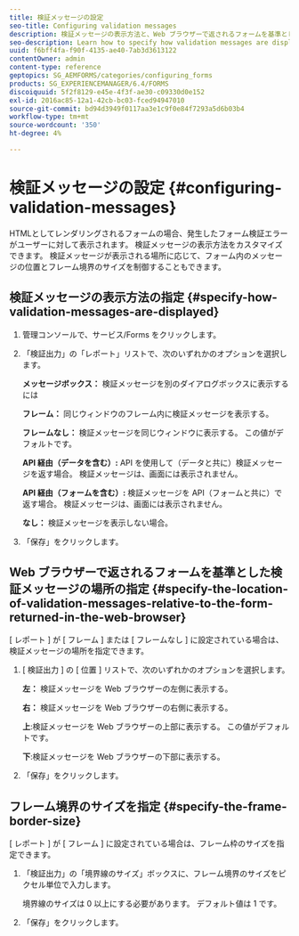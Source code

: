 ```yaml
---
title: 検証メッセージの設定
seo-title: Configuring validation messages
description: 検証メッセージの表示方法と、Web ブラウザーで返されるフォームを基準とした位置を指定する方法について説明します。
seo-description: Learn how to specify how validation messages are displayed and their location relative to the form returned in the web browser.
uuid: f6bff4fa-f90f-4135-ae40-7ab3d3613122
contentOwner: admin
content-type: reference
geptopics: SG_AEMFORMS/categories/configuring_forms
products: SG_EXPERIENCEMANAGER/6.4/FORMS
discoiquuid: 5f2f8129-e45e-4f3f-ae30-c09330d0e152
exl-id: 2016ac85-12a1-42cb-bc03-fced94947010
source-git-commit: bd94d3949f0117aa3e1c9f0e84f7293a5d6b03b4
workflow-type: tm+mt
source-wordcount: '350'
ht-degree: 4%

---
```


# 検証メッセージの設定 {#configuring-validation-messages}

HTMLとしてレンダリングされるフォームの場合、発生したフォーム検証エラーがユーザーに対して表示されます。 検証メッセージの表示方法をカスタマイズできます。 検証メッセージが表示される場所に応じて、フォーム内のメッセージの位置とフレーム境界のサイズを制御することもできます。

## 検証メッセージの表示方法の指定 {#specify-how-validation-messages-are-displayed}

1. 管理コンソールで、サービス/Forms をクリックします。
1. 「検証出力」の「レポート」リストで、次のいずれかのオプションを選択します。

   **メッセージボックス：** 検証メッセージを別のダイアログボックスに表示するには

   **フレーム：** 同じウィンドウのフレーム内に検証メッセージを表示する。

   **フレームなし：** 検証メッセージを同じウィンドウに表示する。 この値がデフォルトです。

   **API 経由（データを含む）:** API を使用して（データと共に）検証メッセージを返す場合。 検証メッセージは、画面には表示されません。

   **API 経由（フォームを含む）:** 検証メッセージを API（フォームと共に）で返す場合。 検証メッセージは、画面には表示されません。

   **なし：** 検証メッセージを表示しない場合。

1. 「保存」をクリックします。

## Web ブラウザーで返されるフォームを基準とした検証メッセージの場所の指定 {#specify-the-location-of-validation-messages-relative-to-the-form-returned-in-the-web-browser}

[ レポート ] が [ フレーム ] または [ フレームなし ] に設定されている場合は、検証メッセージの場所を指定できます。

1. [ 検証出力 ] の [ 位置 ] リストで、次のいずれかのオプションを選択します。

   **左：** 検証メッセージを Web ブラウザーの左側に表示する。

   **右：** 検証メッセージを Web ブラウザーの右側に表示する。

   **上**:検証メッセージを Web ブラウザーの上部に表示する。 この値がデフォルトです。

   **下**:検証メッセージを Web ブラウザーの下部に表示する。

1. 「保存」をクリックします。

## フレーム境界のサイズを指定 {#specify-the-frame-border-size}

[ レポート ] が [ フレーム ] に設定されている場合は、フレーム枠のサイズを指定できます。

1. 「検証出力」の「境界線のサイズ」ボックスに、フレーム境界のサイズをピクセル単位で入力します。

   境界線のサイズは 0 以上にする必要があります。 デフォルト値は 1 です。

1. 「保存」をクリックします。
